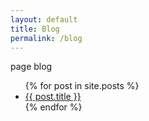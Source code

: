 ```yaml
---
layout: default
title: Blog
permalink: /blog
---
```


page blog


<ul>
{% for post in site.posts %}
	    <li>
	        <a href="{{ post.url }}">{{ post.title }}</a>
	    </li>
{% endfor %}
</ul>